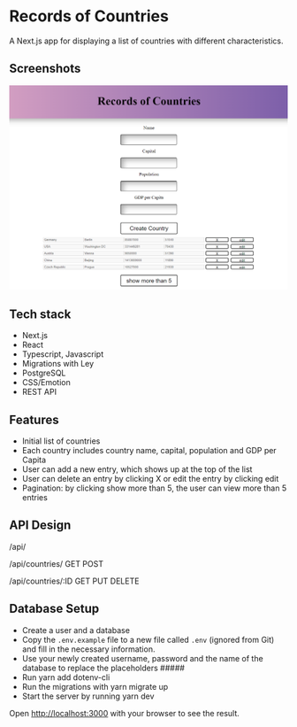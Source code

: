 # Records of Countries

A Next.js app for displaying a list of countries with different characteristics.

## Screenshots

<img src="https://raw.githubusercontent.com/matjaz-vidmar/records-of-countries/main/public/screenshot.png"/>

## Tech stack

- Next.js
- React
- Typescript, Javascript
- Migrations with Ley
- PostgreSQL
- CSS/Emotion
- REST API

## Features

- Initial list of countries
- Each country includes country name, capital, population and GDP per Capita
- User can add a new entry, which shows up at the top of the list
- User can delete an entry by clicking X or edit the entry by clicking edit
- Pagination: by clicking show more than 5, the user can view more than 5 entries

## API Design

/api/

/api/countries/
GET
POST

/api/countries/:ID
GET
PUT
DELETE

## Database Setup

- Create a user and a database
- Copy the `.env.example` file to a new file called `.env` (ignored from Git) and fill in the necessary information.
- Use your newly created username, password and the name of the database to replace the placeholders #####
- Run yarn add dotenv-cli
- Run the migrations with yarn migrate up
- Start the server by running yarn dev

Open [http://localhost:3000](http://localhost:3000) with your browser to see the result.
